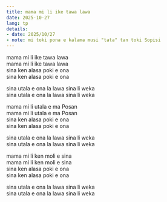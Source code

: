```yaml
---
title: mama mi li ike tawa lawa
date: 2025-10-27
lang: tp
details:
- date: 2025/10/27
- note: mi toki pona e kalama musi "tata" tan toki Sopisi
---
```


mama mi li ike tawa lawa  
mama mi li ike tawa lawa  
sina ken alasa poki e ona  
sina ken alasa poki e ona  

sina utala e ona la lawa sina li weka  
sina utala e ona la lawa sina li weka

mama mi li utala e ma Posan  
mama mi li utala e ma Posan  
sina ken alasa poki e ona  
sina ken alasa poki e ona  

sina utala e ona la lawa sina li weka  
sina utala e ona la lawa sina li weka

mama mi li ken moli e sina  
mama mi li ken moli e sina  
sina ken alasa poki e ona  
sina ken alasa poki e ona  

sina utala e ona la lawa sina li weka  
sina utala e ona la lawa sina li weka
